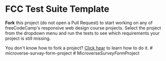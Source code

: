 # FCC Test Suite Template

**Fork** this project (do not open a Pull Request) to start working on any of freeCodeCamp's responsive web design course projects. Select the project from the dropdown menu and run the tests to see which requirements your project is still missing.

You don't know how to fork a project? [Click hear](https://help.github.com/articles/fork-a-repo/) to learn how to do it.
#   m i c r o v e r s e - s u r v a y - f o r m - p r o j e c t  
 #   M i c r o v e r s e _ S u r v e y F o r m _ P r o j e c t  
 